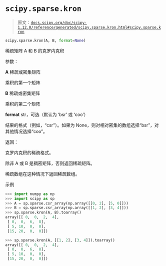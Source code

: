 # `scipy.sparse.kron`

> 原文：[`docs.scipy.org/doc/scipy-1.12.0/reference/generated/scipy.sparse.kron.html#scipy.sparse.kron`](https://docs.scipy.org/doc/scipy-1.12.0/reference/generated/scipy.sparse.kron.html#scipy.sparse.kron)

```py
scipy.sparse.kron(A, B, format=None)
```

稀疏矩阵 A 和 B 的克罗内克积

参数：

**A** 稀疏或密集矩阵

乘积的第一个矩阵

**B** 稀疏或密集矩阵

乘积的第二个矩阵

**format** str，可选（默认为 ‘bsr’ 或 ‘coo’）

结果的格式（例如，“csr”）。如果为 None，则对相对密集的数组选择“bsr”，对其他情况选择“coo”。

返回：

克罗内克积的稀疏格式。

除非 A 或 B 是稠密矩阵，否则返回稀疏矩阵。

稀疏数组在这种情况下返回稀疏数组。

示例

```py
>>> import numpy as np
>>> import scipy as sp
>>> A = sp.sparse.csr_array(np.array([[0, 2], [5, 0]]))
>>> B = sp.sparse.csr_array(np.array([[1, 2], [3, 4]]))
>>> sp.sparse.kron(A, B).toarray()
array([[ 0,  0,  2,  4],
 [ 0,  0,  6,  8],
 [ 5, 10,  0,  0],
 [15, 20,  0,  0]]) 
```

```py
>>> sp.sparse.kron(A, [[1, 2], [3, 4]]).toarray()
array([[ 0,  0,  2,  4],
 [ 0,  0,  6,  8],
 [ 5, 10,  0,  0],
 [15, 20,  0,  0]]) 
```
